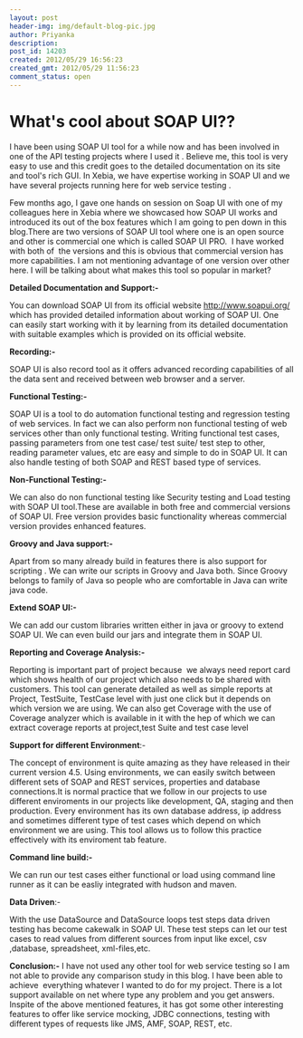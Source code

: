 ```yaml
---
layout: post
header-img: img/default-blog-pic.jpg
author: Priyanka
description: 
post_id: 14203
created: 2012/05/29 16:56:23
created_gmt: 2012/05/29 11:56:23
comment_status: open
---
```


# What's cool about SOAP UI??

I have been using SOAP UI tool for a while now and has been involved in one of the API testing projects where I used it . Believe me, this tool is very easy to use and this credit goes to the detailed documentation on its site and tool's rich GUI. In Xebia, we have expertise working in SOAP UI and we have several projects running here for web service testing .

Few months ago, I gave one hands on session on Soap UI with one of my colleagues here in Xebia where we showcased how SOAP UI works and introduced its out of the box features which I am going to pen down in this blog.There are two versions of SOAP UI tool where one is an open source and other is commercial one which is called SOAP UI PRO.  I have worked with both of  the versions and this is obvious that commercial version has more capabilities. I am not mentioning advantage of one version over other here. I will be talking about what makes this tool so popular in market?

**Detailed Documentation and Support:-**

You can download SOAP UI from its official website http://www.soapui.org/ which has provided detailed information about working of SOAP UI. One can easily start working with it by learning from its detailed documentation with suitable examples which is provided on its official website.

**Recording:-**

SOAP UI is also record tool as it offers advanced recording capabilities of all the data sent and received between web browser and a server.

**Functional Testing:-**

SOAP UI is a tool to do automation functional testing and regression testing of web services. In fact we can also perform non functional testing of web services other than only functional testing. Writing functional test cases, passing parameters from one test case/ test suite/ test step to other, reading parameter values, etc are easy and simple to do in SOAP UI. It can also handle testing of both SOAP and REST based type of services.

**Non-Functional Testing:-**

We can also do non functional testing like Security testing and Load testing with SOAP UI tool.These are available in both free and commercial versions of SOAP UI. Free version provides basic functionality whereas commercial version provides enhanced features.

**Groovy and Java support:-**

Apart from so many already build in features there is also support for scripting . We can write our scripts in Groovy and Java both. Since Groovy belongs to family of Java so people who are comfortable in Java can write java code.

**Extend SOAP UI:-**

We can add our custom libraries written either in java or groovy to extend SOAP UI. We can even build our jars and integrate them in SOAP UI.

**Reporting and Coverage Analysis:-**

Reporting is important part of project because  we always need report card which shows health of our project which also needs to be shared with customers. This tool can generate detailed as well as simple reports at Project, TestSuite, TestCase level with just one click but it depends on which version we are using. We can also get Coverage with the use of Coverage analyzer which is available in it with the hep of which we can extract coverage reports at project,test Suite and test case level

**Support for different Environment**:-

The concept of environment is quite amazing as they have released in their current version 4.5. Using environments, we can easily switch between different sets of SOAP and REST services, properties and database connections.It is normal practice that we follow in our projects to use different enviroments in our projects like development, QA, staging and then production. Every environment has its own database address, ip address and sometimes different type of test cases which depend on which environment we are using. This tool allows us to follow this practice effectively with its enviroment tab feature.

**Command line build:-**

We can run our test cases either functional or load using command line runner as it can be easliy integrated with hudson and maven.

**Data Driven**:-

With the use DataSource and DataSource loops test steps data driven testing has become cakewalk in SOAP UI. These test steps can let our test cases to read values from different sources from input like excel, csv ,database, spreadsheet, xml-files,etc.

**Conclusion:-** I have not used any other tool for web service testing so I am not able to provide any comparison study in this blog. I have been able to achieve  everything whatever I wanted to do for my project. There is a lot support available on net where type any problem and you get answers. Inspite of the above mentioned features, it has got some other interesting features to offer like service mocking, JDBC connections, testing with different types of requests like JMS, AMF, SOAP, REST, etc.